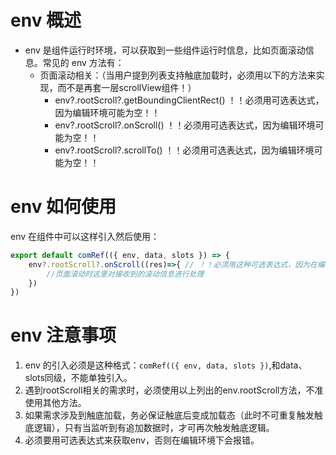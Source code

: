 # env 概述
- env 是组件运行时环境，可以获取到一些组件运行时信息，比如页面滚动信息。常见的 env 方法有：
  - 页面滚动相关：（当用户提到列表支持触底加载时，必须用以下的方法来实现，而不是再套一层scrollView组件！）
    - env?.rootScroll?.getBoundingClientRect() ！！必须用可选表达式，因为编辑环境可能为空！！
    - env?.rootScroll?.onScroll() ！！必须用可选表达式，因为编辑环境可能为空！！
    - env?.rootScroll?.scrollTo() ！！必须用可选表达式，因为编辑环境可能为空！！

# env 如何使用
env 在组件中可以这样引入然后使用：

```jsx file="runtime.jsx"
export default comRef(({ env, data, slots }) => {
    env?.rootScroll?.onScroll((res)=>{ // ！！必须用这种可选表达式，因为在编辑环境中，env可能为空，会导致报错！！
        //页面滚动时这里对接收到的滚动信息进行处理
    })
})
```

# env 注意事项
1. env 的引入必须是这种格式：`comRef(({ env, data, slots })`,和data、slots同级，不能单独引入。
2. 遇到rootScroll相关的需求时，必须使用以上列出的env.rootScroll方法，不准使用其他方法。
3. 如果需求涉及到触底加载，务必保证触底后变成加载态（此时不可重复触发触底逻辑），只有当监听到有追加数据时，才可再次触发触底逻辑。
4. 必须要用可选表达式来获取env，否则在编辑环境下会报错。



